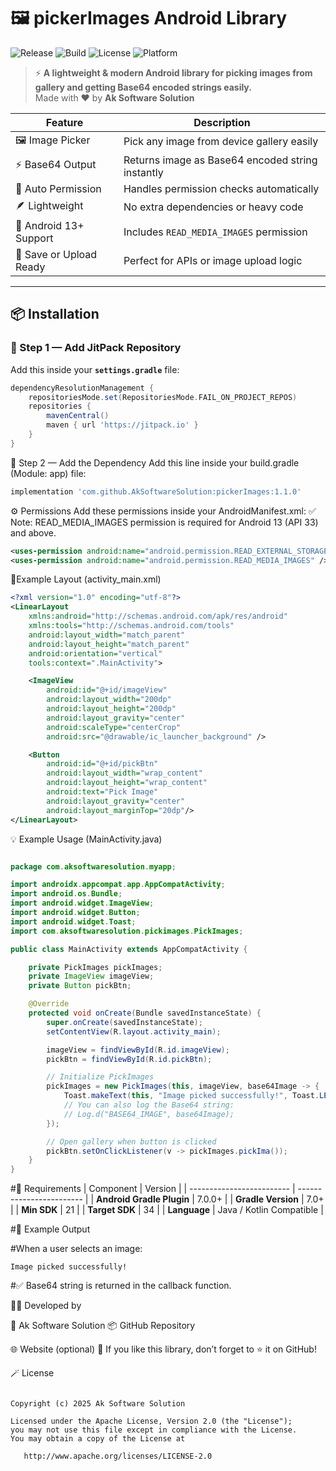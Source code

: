# 🖼️ pickerImages Android Library  

![Release](https://img.shields.io/badge/version-1.1.0-blue.svg?style=for-the-badge)
![Build](https://img.shields.io/badge/build-passing-brightgreen.svg?style=for-the-badge)
![License](https://img.shields.io/badge/license-Apache%202.0-orange.svg?style=for-the-badge)
![Platform](https://img.shields.io/badge/platform-Android-green.svg?style=for-the-badge)

> ⚡ **A lightweight & modern Android library for picking images from gallery and getting Base64 encoded strings easily.**  
> Made with ❤️ by **Ak Software Solution**

| Feature                 | Description                                      |
| ----------------------- | ------------------------------------------------ |
| 🖼️ Image Picker        | Pick any image from device gallery easily        |
| ⚡ Base64 Output         | Returns image as Base64 encoded string instantly |
| 🧠 Auto Permission      | Handles permission checks automatically          |
| 🪶 Lightweight          | No extra dependencies or heavy code              |
| 📱 Android 13+ Support  | Includes `READ_MEDIA_IMAGES` permission          |
| 💾 Save or Upload Ready | Perfect for APIs or image upload logic           |



---

## 📦 Installation  

### 🧩 Step 1 — Add JitPack Repository  

Add this inside your **`settings.gradle`** file:  

```gradle
dependencyResolutionManagement {
    repositoriesMode.set(RepositoriesMode.FAIL_ON_PROJECT_REPOS)
    repositories {
        mavenCentral()
        maven { url 'https://jitpack.io' }
    }
}
```
🧩 Step 2 — Add the Dependency
Add this line inside your build.gradle (Module: app) file:
```build.gradle
implementation 'com.github.AkSoftwareSolution:pickerImages:1.1.0'
```
⚙️ Permissions
Add these permissions inside your AndroidManifest.xml:
✅ Note: READ_MEDIA_IMAGES permission is required for Android 13 (API 33) and above.
```AndroidManifest.xml
<uses-permission android:name="android.permission.READ_EXTERNAL_STORAGE" />
<uses-permission android:name="android.permission.READ_MEDIA_IMAGES" />
```
🧩Example Layout (activity_main.xml)
```activity_main.xml
<?xml version="1.0" encoding="utf-8"?>
<LinearLayout 
    xmlns:android="http://schemas.android.com/apk/res/android"
    xmlns:tools="http://schemas.android.com/tools"
    android:layout_width="match_parent"
    android:layout_height="match_parent"
    android:orientation="vertical"
    tools:context=".MainActivity">

    <ImageView
        android:id="@+id/imageView"
        android:layout_width="200dp"
        android:layout_height="200dp"
        android:layout_gravity="center"
        android:scaleType="centerCrop"
        android:src="@drawable/ic_launcher_background" />

    <Button
        android:id="@+id/pickBtn"
        android:layout_width="wrap_content"
        android:layout_height="wrap_content"
        android:text="Pick Image"
        android:layout_gravity="center"
        android:layout_marginTop="20dp"/>
</LinearLayout>
```
💡 Example Usage (MainActivity.java)
```MainActivity.java

package com.aksoftwaresolution.myapp;

import androidx.appcompat.app.AppCompatActivity;
import android.os.Bundle;
import android.widget.ImageView;
import android.widget.Button;
import android.widget.Toast;
import com.aksoftwaresolution.pickimages.PickImages;

public class MainActivity extends AppCompatActivity {

    private PickImages pickImages;
    private ImageView imageView;
    private Button pickBtn;

    @Override
    protected void onCreate(Bundle savedInstanceState) {
        super.onCreate(savedInstanceState);
        setContentView(R.layout.activity_main);

        imageView = findViewById(R.id.imageView);
        pickBtn = findViewById(R.id.pickBtn);

        // Initialize PickImages
        pickImages = new PickImages(this, imageView, base64Image -> {
            Toast.makeText(this, "Image picked successfully!", Toast.LENGTH_SHORT).show();
            // You can also log the Base64 string:
            // Log.d("BASE64_IMAGE", base64Image);
        });

        // Open gallery when button is clicked
        pickBtn.setOnClickListener(v -> pickImages.pickIma());
    }
}
```
#🧠 Requirements
| Component                 | Version                  |
| ------------------------- | ------------------------ |
| **Android Gradle Plugin** | 7.0.0+                   |
| **Gradle Version**        | 7.0+                     |
| **Min SDK**               | 21                       |
| **Target SDK**            | 34                       |
| **Language**              | Java / Kotlin Compatible |


#🧪 Example Output

#When a user selects an image:
```Image
Image picked successfully!
```

#✅ Base64 string is returned in the callback function.




🧑‍💻 Developed by

🧩 Ak Software Solution
📦 GitHub Repository

🌐 Website
 (optional)
💬 If you like this library, don’t forget to ⭐ it on GitHub!

🪄 License
``` License

Copyright (c) 2025 Ak Software Solution

Licensed under the Apache License, Version 2.0 (the "License");
you may not use this file except in compliance with the License.
You may obtain a copy of the License at

   http://www.apache.org/licenses/LICENSE-2.0
```











